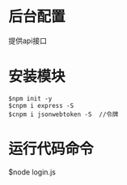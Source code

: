 # 后台配置
提供api接口

# 安装模块
```
$npm init -y
$cnpm i express -S
$cnpm i jsonwebtoken -S  //令牌
```
# 运行代码命令
$node login.js


